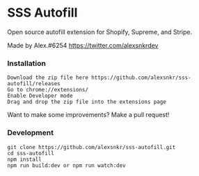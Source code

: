 # SSS Autofill
Open source autofill extension for Shopify, Supreme, and Stripe.

Made by Alex.#6254
https://twitter.com/alexsnkrdev

### Installation
```
Download the zip file here https://github.com/alexsnkr/sss-autofill/releases
Go to chrome://extensions/
Enable Developer mode
Drag and drop the zip file into the extensions page
```


Want to make some improvements? Make a pull request!

### Development 
```
git clone https://github.com/alexsnkr/sss-autofill.git
cd sss-autofill
npm install
npm run build:dev or npm run watch:dev
```

